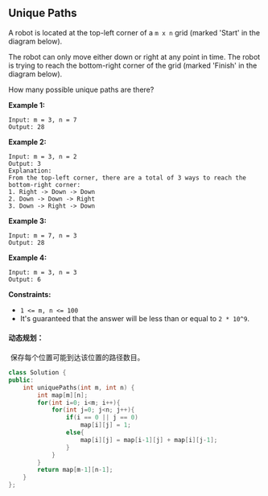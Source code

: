 ## Unique Paths

A robot is located at the top-left corner of a `m x n` grid (marked 'Start' in the diagram below).

The robot can only move either down or right at any point in time. The robot is trying to reach the bottom-right corner of the grid (marked 'Finish' in the diagram below).

How many possible unique paths are there?

**Example 1:**

```
Input: m = 3, n = 7
Output: 28
```

**Example 2:**

```
Input: m = 3, n = 2
Output: 3
Explanation:
From the top-left corner, there are a total of 3 ways to reach the bottom-right corner:
1. Right -> Down -> Down
2. Down -> Down -> Right
3. Down -> Right -> Down
```

**Example 3:**

```
Input: m = 7, n = 3
Output: 28
```

**Example 4:**

```
Input: m = 3, n = 3
Output: 6
```

**Constraints:**

- `1 <= m, n <= 100`
- It's guaranteed that the answer will be less than or equal to `2 * 10^9`.

#### 动态规划：

​				保存每个位置可能到达该位置的路径数目。

```c++
class Solution {
public:
    int uniquePaths(int m, int n) {
        int map[m][n];
        for(int i=0; i<m; i++){
            for(int j=0; j<n; j++){
                if(i == 0 || j == 0)
                    map[i][j] = 1;
                else{
                    map[i][j] = map[i-1][j] + map[i][j-1];
                }
            }
        }
        return map[m-1][n-1];
    }
};
```

